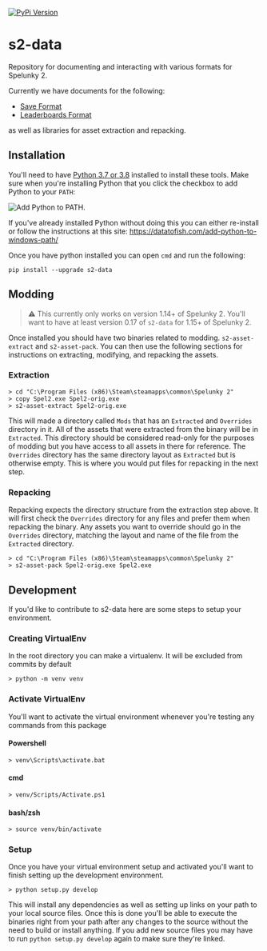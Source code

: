 [![PyPi Version](https://img.shields.io/pypi/v/s2-data.svg)](https://pypi.python.org/pypi/s2-data/)

# s2-data

Repository for documenting and interacting with various formats for Spelunky 2.

Currently we have documents for the following:
  * [Save Format](docs/save-format.md)
  * [Leaderboards Format](docs/leaderboards-format.md)
  
as well as libraries for asset extraction and repacking.
  
## Installation

You'll need to have [Python 3.7 or 3.8](https://www.python.org/downloads/) installed to install these tools. Make sure when you're installing Python that you click the checkbox to add Python to your `PATH`:

![Add Python to PATH](https://cdn.discordapp.com/attachments/756241793753809106/771016197424152576/0001_add_Python_to_Path.png).

If you've already installed Python without doing this you can either re-install or follow the instructions at this site: https://datatofish.com/add-python-to-windows-path/

Once you have python installed you can open `cmd` and run the following:

```console
pip install --upgrade s2-data
```

## Modding

> :warning: This currently only works on version 1.14+ of Spelunky 2. You'll want to have at least version 0.17 of `s2-data` for 1.15+ of Spelunky 2.

Once installed you should have two binaries related to modding. `s2-asset-extract` and `s2-asset-pack`. You can then use the following sections for instructions on extracting, modifying, and repacking the assets.

### Extraction

```console
> cd "C:\Program Files (x86)\Steam\steamapps\common\Spelunky 2"
> copy Spel2.exe Spel2-orig.exe
> s2-asset-extract Spel2-orig.exe
```

This will made a directory called `Mods` that has an `Extracted` and `Overrides` directory in it. All of the assets that were extracted from the binary will be in `Extracted`. This directory should be considered read-only for the purposes of modding but you have access to all assets in there for reference. The `Overrides` directory has the same directory layout as `Extracted` but is otherwise empty. This is where you would put files for repacking in the next step.

### Repacking

Repacking expects the directory structure from the extraction step above. It will first check the `Overrides` directory for any files and prefer them when repacking the binary. Any assets you want to override should go in the `Overrides` directory, matching the layout and name of the file from the `Extracted` directory.

```console
> cd "C:\Program Files (x86)\Steam\steamapps\common\Spelunky 2"
> s2-asset-pack Spel2-orig.exe Spel2.exe
```

## Development

If you'd like to contribute to s2-data here are some steps to setup your environment.

### Creating VirtualEnv
In the root directory you can make a virtualenv. It will be excluded from commits by default
```console
> python -m venv venv
```

### Activate VirtualEnv

You'll want to activate the virtual environment whenever you're testing any commands from this package

#### Powershell
```console
> venv\Scripts\activate.bat
```

#### cmd
```console
> venv/Scripts/Activate.ps1
```

#### bash/zsh
```console
> source venv/bin/activate
```

### Setup

Once you have your virtual environment setup and activated you'll want to finish setting up the development environment.

```console
> python setup.py develop
```

This will install any dependencies as well as setting up links on your path to your local source files. Once this is done
you'll be able to execute the binaries right from your path after any changes to the source without the need to build or
install anything. If you add new source files you may have to run `python setup.py develop` again to make sure they're linked.
